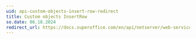 ```yaml
---
uid: api-custom-objects-insert-row-redirect
title: Custom objects InsertRow
so.date: 06.18.2024
redirect_url: https://docs.superoffice.com/en/api/netserver/web-services/howto/custom-objects/custom-objects-insert-row.html
---
```

